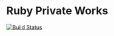 # Ruby Private Works

[![Build Status](https://travis-ci.org/etmnk/rbwork.svg?branch=master)](https://travis-ci.org/etmnk/rbwork)
